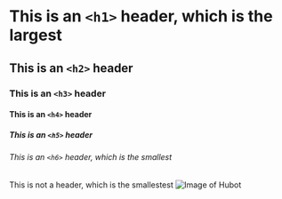 # This is an `<h1>` header, which is the largest

## This is an `<h2>` header
### This is an `<h3>` header

#### This is an `<h4>` header

##### This is an `<h5>` header

###### This is an `<h6>` header, which is the smallest

This is not a header, which is the smallestest
![Image of Hubot](https://octodex.github.com/images/hubot.png)


